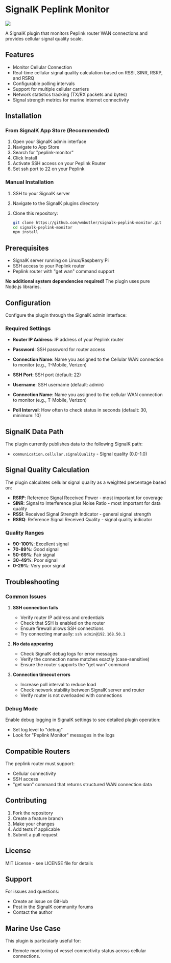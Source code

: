 # SignalK Peplink Monitor

![](IMG_5341.PNG)

A SignalK plugin that monitors Peplink router WAN connections and provides cellular signal quality scale.

## Features

- Monitor Cellular Connection
- Real-time cellular signal quality calculation based on RSSI, SINR, RSRP, and RSRQ
- Configurable polling intervals
- Support for multiple cellular carriers
- Network statistics tracking (TX/RX packets and bytes)
- Signal strength metrics for marine internet connectivity

## Installation

### From SignalK App Store (Recommended)

1. Open your SignalK admin interface
2. Navigate to App Store
3. Search for "peplink-monitor"
4. Click Install
5. Activate SSH access on your Peplink Router
6. Set  ssh port to 22 on your Peplink

### Manual Installation

1. SSH to your SignalK server
2. Navigate to the SignalK plugins directory
3. Clone this repository:

   ```bash
   git clone https://github.com/wmbutler/signalk-peplink-monitor.git
   cd signalk-peplink-monitor
   npm install
   ```

## Prerequisites

- SignalK server running on Linux/Raspberry Pi
- SSH access to your Peplink router
- Peplink router with "get wan" command support

**No additional system dependencies required!** The plugin uses pure Node.js libraries.

## Configuration

Configure the plugin through the SignalK admin interface:

### Required Settings

- **Router IP Address**: IP address of your Peplink router
- **Password**: SSH password for router access
- **Connection Name**: Name you assigned to the Cellular WAN connection to monitor (e.g., T-Mobile, Verizon)

- **SSH Port**: SSH port (default: 22)
- **Username**: SSH username (default: admin)
- **Connection Name**: Name you assigned to the cellular WAN connection to monitor (e.g., T-Mobile, Verizon)
- **Poll Interval**: How often to check status in seconds (default: 30, minimum: 10)

## SignalK Data Path

The plugin currently publishes data to the following SignalK path:

- `communication.cellular.signalQuality` - Signal quality (0.0-1.0)


## Signal Quality Calculation

The plugin calculates cellular signal quality as a weighted percentage based on:

- **RSRP**: Reference Signal Received Power - most important for coverage
- **SINR**: Signal to Interference plus Noise Ratio - most important for data quality
- **RSSI**: Received Signal Strength Indicator - general signal strength
- **RSRQ**: Reference Signal Received Quality - signal quality indicator

### Quality Ranges

- **90-100%**: Excellent signal
- **70-89%**: Good signal
- **50-69%**: Fair signal
- **30-49%**: Poor signal
- **0-29%**: Very poor signal

## Troubleshooting

### Common Issues

1. **SSH connection fails**
   - Verify router IP address and credentials
   - Check that SSH is enabled on the router
   - Ensure firewall allows SSH connections
   - Try connecting manually: `ssh admin@192.168.50.1`

2. **No data appearing**
   - Check SignalK debug logs for error messages
   - Verify the connection name matches exactly (case-sensitive)
   - Ensure the router supports the "get wan" command

3. **Connection timeout errors**
   - Increase poll interval to reduce load
   - Check network stability between SignalK server and router
   - Verify router is not overloaded with connections

### Debug Mode

Enable debug logging in SignalK settings to see detailed plugin operation:

- Set log level to "debug"
- Look for "Peplink Monitor" messages in the logs

## Compatible Routers

The peplink router must support:

- Cellular connectivity
- SSH access
- "get wan" command that returns structured WAN connection data

## Contributing

1. Fork the repository
2. Create a feature branch
3. Make your changes
4. Add tests if applicable
5. Submit a pull request

## License

MIT License - see LICENSE file for details

## Support

For issues and questions:

- Create an issue on GitHub
- Post in the SignalK community forums
- Contact the author

## Marine Use Case

This plugin is particularly useful for:

- Remote monitoring of vessel connectivity status across cellular connections.

